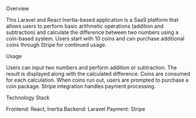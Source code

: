 Overview

This Laravel and React Inertia-based application is a SaaS platform that allows users to perform basic arithmetic operations (addition and subtraction) and calculate the difference between two numbers using a coin-based system. Users start with 10 coins and can purchase additional coins through Stripe for continued usage.

Usage

Users can input two numbers and perform addition or subtraction.
The result is displayed along with the calculated difference.
Coins are consumed for each calculation.
When coins run out, users are prompted to purchase a coin package.
Stripe integration handles payment processing.

Technology Stack

Frontend: React, Inertia
Backend: Laravel
Payment: Stripe
